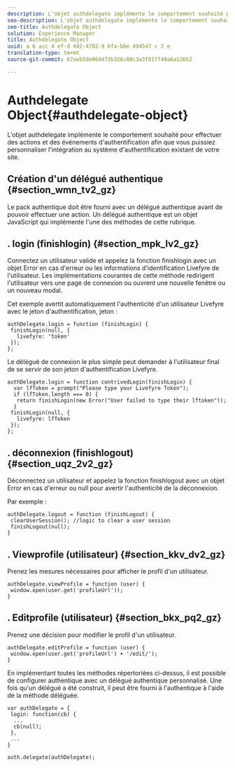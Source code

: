```yaml
---
description: L'objet authdelegate implémente le comportement souhaité pour effectuer des actions et des événements d'authentification afin que vous puissiez personnaliser l'intégration au système d'authentification existant de votre site.
seo-description: L'objet authdelegate implémente le comportement souhaité pour effectuer des actions et des événements d'authentification afin que vous puissiez personnaliser l'intégration au système d'authentification existant de votre site.
seo-title: Authdelegate Object
solution: Experience Manager
title: Authdelegate Object
uuid: a 6 acc 4 ef-d 442-4782-9 bfa-bbe 494547 c 2 e
translation-type: tm+mt
source-git-commit: 67aeb3de964473b326c88c3a3f81ff48a6a12652

---
```



# Authdelegate Object{#authdelegate-object}

L&#39;objet authdelegate implémente le comportement souhaité pour effectuer des actions et des événements d&#39;authentification afin que vous puissiez personnaliser l&#39;intégration au système d&#39;authentification existant de votre site.

## Création d&#39;un délégué authentique {#section_wmn_tv2_gz}

Le pack authentique doit être fourni avec un délégué authentique avant de pouvoir effectuer une action. Un délégué authentique est un objet JavaScript qui implémente l&#39;une des méthodes de cette rubrique.

## . login (finishlogin) {#section_mpk_lv2_gz}

Connectez un utilisateur valide et appelez la fonction finishlogin avec un objet Error en cas d&#39;erreur ou les informations d&#39;identification Livefyre de l&#39;utilisateur. Les implémentations courantes de cette méthode redirigent l&#39;utilisateur vers une page de connexion ou ouvrent une nouvelle fenêtre ou un nouveau modal.

Cet exemple avertit automatiquement l&#39;authenticité d&#39;un utilisateur Livefyre avec le jeton d&#39;authentification, jeton :

```
authDelegate.login = function (finishLogin) { 
 finishLogin(null, { 
   livefyre: 'token' 
 }); 
};
```

Le délégué de connexion le plus simple peut demander à l&#39;utilisateur final de se servir de son jeton d&#39;authentification Livefyre.

```
authDelegate.login = function contrivedLogin(finishLogin) { 
  var lfToken = prompt("Please type your Livefyre Token");  
  if (lfToken.length === 0) { 
   return finishLogin(new Error("User failed to type their lftoken")); 
  }  
 finishLogin(null, { 
   livefyre: lfToken 
 }); 
};
```

## . déconnexion (finishlogout) {#section_uqz_2v2_gz}

Déconnectez un utilisateur et appelez la fonction finishlogout avec un objet Error en cas d&#39;erreur ou null pour avertir l&#39;authenticité de la déconnexion.

Par exemple :

```
authDelegate.logout = function (finishLogout) { 
 clearUserSession(); //logic to clear a user session  
 finishLogout(null); 
}
```

## . Viewprofile (utilisateur) {#section_kkv_dv2_gz}

Prenez les mesures nécessaires pour afficher le profil d&#39;un utilisateur.

```
authDelegate.viewProfile = function (user) { 
 window.open(user.get('profileUrl')); 
}
```

## . Editprofile (utilisateur) {#section_bkx_pq2_gz}

Prenez une décision pour modifier le profil d&#39;un utilisateur.

```
authDelegate.editProfile = function (user) { 
 window.open(user.get('profileUrl') + '/edit/'); 
}
```

En implémentant toutes les méthodes répertoriées ci-dessus, il est possible de configurer authentique avec un délégué authentique personnalisé. Une fois qu&#39;un délégué a été construit, il peut être fourni à l&#39;authentique à l&#39;aide de la méthode déléguée.

```
var authDelegate = { 
 login: function(cb) { 
  ... 
  cb(null); 
 }, 
 ... 
} 
  
auth.delegate(authDelegate);
```

